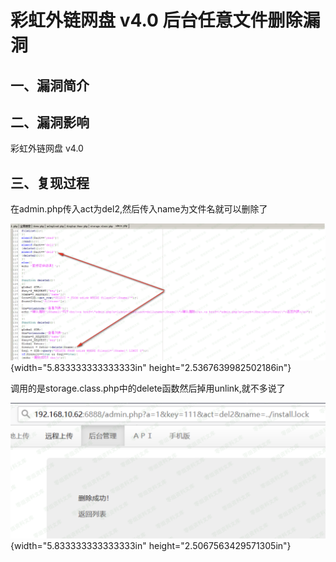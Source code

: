 彩虹外链网盘 v4.0 后台任意文件删除漏洞
======================================

一、漏洞简介
------------

二、漏洞影响
------------

彩虹外链网盘 v4.0

三、复现过程
------------

在admin.php传入act为del2,然后传入name为文件名就可以删除了

![11.png](./.resource/彩虹外链网盘v4.0后台任意文件删除漏洞/media/rId24.png){width="5.833333333333333in"
height="2.5367639982502186in"}

调用的是storage.class.php中的delete函数然后掉用unlink,就不多说了

![12.png](./.resource/彩虹外链网盘v4.0后台任意文件删除漏洞/media/rId25.png){width="5.833333333333333in"
height="2.5067563429571305in"}
